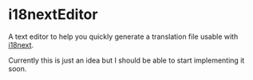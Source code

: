 # i18nextEditor
A text editor to help you quickly generate a translation file usable with [i18next](https://www.npmjs.com/package/i18next).

Currently this is just an idea but I should be able to start implementing it soon.
